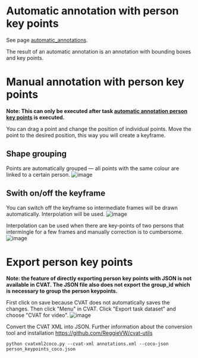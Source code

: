 # Automatic annotation with person key points

See page [automatic_annotations](https://github.com/ReggieVW/cvat-docs/blob/main/manual/automatic_annotations.md#automatic-annotation-person-body-key-points).

The result of an automatic annotation is an annotation with bounding boxes and key points.

# Manual annotation with person key points
<b>Note: This can only be executed after task [automatic annotation person key points](#automatic-annotation-with-person-key-points) is executed.</b>

You can drag a point and change the position of individual points. Move the point to the desired position, this way you will create a keyframe.

## Shape grouping
Points are automatically grouped — all points with the same colour are linked to a certain person.
![image](https://user-images.githubusercontent.com/35894891/171384083-5e061097-691f-47a4-a970-9bcab0ddb7a9.png)


## Swith on/off the keyframe
You can switch off the keyframe so intermediate frames will be drawn automatically. Interpolation will be used.
![image](https://user-images.githubusercontent.com/35894891/171388737-3f40bbee-b661-497f-9c81-f97362fcf781.png)

Interpolation can be used when there are key-points of two persons that intermingle for a few frames and manually correction is to cumbersome. 
![image](https://user-images.githubusercontent.com/35894891/180450542-465abc43-e065-4fde-8572-11272fa56eaf.png)

# Export person key points
<b>Note: the feature of directly exporting person key points with JSON is not available in CVAT. The JSON file also does not export the group_id which is necessary to group the person keypoints.</b>

First click on save because CVAT does not automatically saves the changes. Then click "Menu" in CVAT. Click "Export task dataset" and choose "CVAT for video".
![image](https://user-images.githubusercontent.com/35894891/199825605-7ba58ca2-a341-4a23-bf56-709243d1f34e.png)

Convert the CVAT XML into JSON. Further information about the conversion tool and installation https://github.com/ReggieVW/cvat-utils

```
python cvatxml2coco.py --cvat-xml annotations.xml --coco-json person_keypoints_coco.json
```

 
